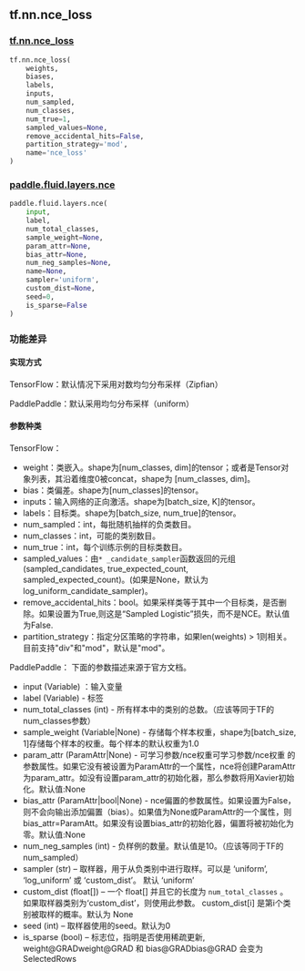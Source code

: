 ## tf.nn.nce_loss

### [tf.nn.nce_loss](https://www.tensorflow.org/api_docs/python/tf/nn/nce_loss)

```python
tf.nn.nce_loss(
    weights,
    biases,
    labels,
    inputs,
    num_sampled,
    num_classes,
    num_true=1,
    sampled_values=None,
    remove_accidental_hits=False,
    partition_strategy='mod',
    name='nce_loss'
)
```

### [paddle.fluid.layers.nce](https://www.paddlepaddle.org.cn/documentation/docs/zh/1.5/api_cn/layers_cn/nn_cn.html#nce)

```python
paddle.fluid.layers.nce(
    input,
    label,
    num_total_classes,
    sample_weight=None,
    param_attr=None,
    bias_attr=None,
    num_neg_samples=None,
    name=None,
    sampler='uniform',
    custom_dist=None,
    seed=0,
    is_sparse=False
)
```

### 功能差异

#### 实现方式

TensorFlow：默认情况下采用对数均匀分布采样（Zipfian）

PaddlePaddle：默认采用均匀分布采样（uniform）

#### 参数种类

TensorFlow：

- weight：类嵌入。shape为[num_classes, dim]的tensor；或者是Tensor对象列表，其沿着维度0被concat，shape为 [num_classes, dim]。
- bias：类偏差。shape为[num_classes]的tensor。
- inputs：输入网络的正向激活。shape为[batch_size, K]的tensor。
- labels：目标类。shape为[batch_size, num_true]的tensor。
- num_sampled：int，每批随机抽样的负类数目。
- num_classes：int，可能的类别数目。
- num_true：int，每个训练示例的目标类数目。
- sampled_values：由`* _candidate_sampler`函数返回的元组(sampled_candidates, true_expected_count, sampled_expected_count)。(如果是None，默认为log_uniform_candidate_sampler)。
- remove_accidental_hits：bool。如果采样类等于其中一个目标类，是否删除。如果设置为True,则这是“Sampled Logistic”损失，而不是NCE。默认值为False.
- partition_strategy：指定分区策略的字符串，如果len(weights) > 1则相关。目前支持"div"和"mod"，默认是"mod"。

PaddlePaddle：
下面的参数描述来源于官方文档。

- input (Variable) ：输入变量
- label (Variable) - 标签
- num_total_classes (int) - 所有样本中的类别的总数。（应该等同于TF的num_classes参数）
- sample_weight (Variable|None) - 存储每个样本权重，shape为[batch_size, 1]存储每个样本的权重。每个样本的默认权重为1.0
- param_attr (ParamAttr|None) - 可学习参数/nce权重可学习参数/nce权重 的参数属性。如果它没有被设置为ParamAttr的一个属性，nce将创建ParamAttr为param_attr。如没有设置param_attr的初始化器，那么参数将用Xavier初始化。默认值:None
- bias_attr (ParamAttr|bool|None) - nce偏置的参数属性。如果设置为False，则不会向输出添加偏置（bias）。如果值为None或ParamAttr的一个属性，则bias_attr=ParamAtt。如果没有设置bias_attr的初始化器，偏置将被初始化为零。默认值:None
- num_neg_samples (int) - 负样例的数量。默认值是10。（应该等同于TF的num_sampled）
- sampler (str) – 取样器，用于从负类别中进行取样。可以是 ‘uniform’, ‘log_uniform’ 或 ‘custom_dist’。 默认 ‘uniform’
- custom_dist (float[]) – 一个 float[] 并且它的长度为 `num_total_classes` 。 如果取样器类别为‘custom_dist’，则使用此参数。 custom_dist[i] 是第i个类别被取样的概率。默认为 None
- seed (int) – 取样器使用的seed。默认为0
- is_sparse (bool) – 标志位，指明是否使用稀疏更新, weight@GRADweight@GRAD 和 bias@GRADbias@GRAD 会变为 SelectedRows

